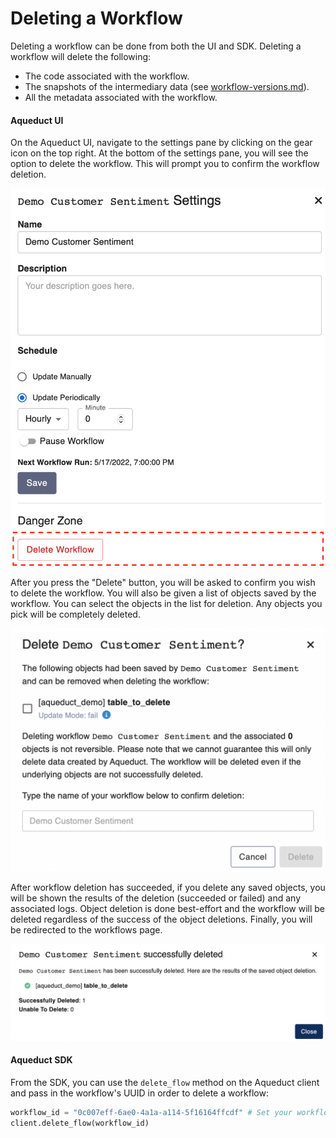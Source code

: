 # Deleting a Workflow

Deleting a workflow can be done from both the UI and SDK. Deleting a workflow will delete the following:

* The code associated with the workflow.
* The snapshots of the intermediary data (see [workflow-versions.md](workflow-versions.md "mention")).&#x20;
* All the metadata associated with the workflow.

#### Aqueduct UI

On the Aqueduct UI, navigate to the settings pane by clicking on the gear icon on the top right. At the bottom of the settings pane, you will see the option to delete the workflow. This will prompt you to confirm the workflow deletion.&#x20;

![](<../.gitbook/assets/image (6) (1).png>)

After you press the "Delete" button, you will be asked to confirm you wish to delete the workflow. You will also be given a list of objects saved by the workflow. You can select the objects in the list for deletion. Any objects you pick will be completely deleted.

![](<../.gitbook/assets/workflow_deletion_confirmation_page.png>)

After workflow deletion has succeeded, if you delete any saved objects, you will be shown the results of the deletion (succeeded or failed) and any associated logs. Object deletion is done best-effort and the workflow will be deleted regardless of the success of the object deletions. Finally, you will be redirected to the workflows page.

![](<../.gitbook/assets/object_deletion_results_page.png>)

#### Aqueduct SDK

From the SDK, you can use the `delete_flow` method on the Aqueduct client and pass in the workflow's UUID in order to delete a workflow:

```python
workflow_id = "0c007eff-6ae0-4a1a-a114-5f16164ffcdf" # Set your workflow ID here.
client.delete_flow(workflow_id)
```

